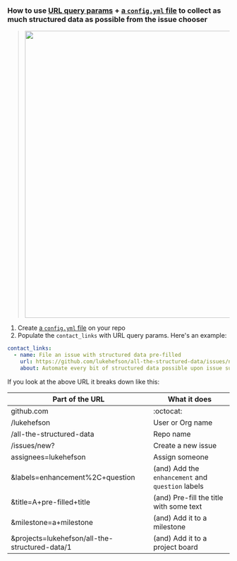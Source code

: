 ### How to use [URL query params](https://docs.github.com/en/github/managing-your-work-on-github/about-automation-for-issues-and-pull-requests-with-query-parameters) + [a `config.yml` file](https://docs.github.com/en/communities/using-templates-to-encourage-useful-issues-and-pull-requests/configuring-issue-templates-for-your-repository#configuring-the-template-chooser) to collect as much structured data as possible from the issue chooser

> <img src="https://user-images.githubusercontent.com/1469659/117646825-20431a00-b184-11eb-8601-2116e6a3a1e2.gif" width="650">

1. Create [a `config.yml` file](https://docs.github.com/en/communities/using-templates-to-encourage-useful-issues-and-pull-requests/configuring-issue-templates-for-your-repository#configuring-the-template-chooser) on your repo
2. Populate the `contact_links` with URL query params. Here's an example:

```YAML
contact_links:
  - name: File an issue with structured data pre-filled
    url: https://github.com/lukehefson/all-the-structured-data/issues/new?assignees=lukehefson&labels=enhancement%2C+question&title=A+pre-filled+title&milestone=a+milestone&projects=lukehefson/all-the-structured-data/1
    about: Automate every bit of structured data possible upon issue submission
```

If you look at the above URL it breaks down like this:

| Part of the URL                                | What it does                                      |
|------------------------------------------------|---------------------------------------------------|
| github.com                                     | :octocat:                                         |
| /lukehefson                                    | User or Org name                                  |
| /all-the-structured-data                       | Repo name                                         |
| /issues/new?                                   | Create a new issue                                |
| assignees=lukehefson                           | Assign someone                                    |
| &labels=enhancement%2C+question                | (and) Add the `enhancement` and `question` labels |
| &title=A+pre-filled+title                      | (and) Pre-fill the title with some text           |
| &milestone=a+milestone                         | (and) Add it to a milestone                       |
| &projects=lukehefson/all-the-structured-data/1 | (and) Add it to a project board                   |
